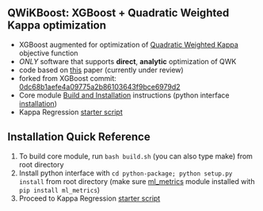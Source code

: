 QWiKBoost: XGBoost + Quadratic Weighted Kappa optimization
--------
* XGBoost augmented for optimization of [Quadratic Weighted Kappa](https://www.kaggle.com/c/asap-aes/details/evaluation) objective function
* *ONLY* software that supports **direct**, **analytic** optimization of QWK
* code based on [this](https://www.dropbox.com/s/oj85rcradm6m56b/kappa.pdf) paper (currently under review)
* forked from XGBoost commit: [0dc68b1aefe4a09775a2b86103643f9bce6979d2](https://github.com/dmlc/xgboost/tree/0dc68b1aefe4a09775a2b86103643f9bce6979d2)
* Core module [Build and Installation](https://github.com/dmlc/xgboost/blob/0dc68b1aefe4a09775a2b86103643f9bce6979d2/doc/build.md) instructions (python interface [installation](https://github.com/dmlc/xgboost/tree/0dc68b1aefe4a09775a2b86103643f9bce6979d2/python-package))
* Kappa Regression [starter script](demo/kappa-regression)

Installation Quick Reference
--------
1. To build core module, run ```bash build.sh``` (you can also type make) from root directory
2. Install python interface with ``cd python-package; python setup.py install`` from root directory (make sure [ml_metrics](https://github.com/benhamner/Metrics) module installed with ```pip install ml_metrics```)
3. Proceed to Kappa Regression [starter script](demo/kappa-regression)